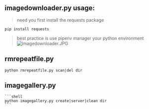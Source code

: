 ## imagedownloader.py usage:
> need you first install the requests package
```shell
pip install requests
```
> best practice is use pipenv manager your python environment
![imagedownloader.JPG](https://i.loli.net/2018/06/03/5b13a24ca7657.jpg)

## rmrepeatfile.py
 
   ```shell
   python rmrepeatfile.py scan|del dir
   ```

## imagegallery.py

    ```shell
    python imagegallery.py create|server|clean dir
    ```
